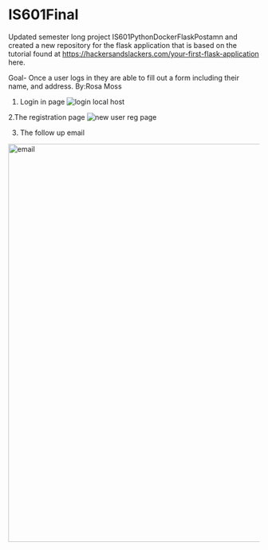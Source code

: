 # IS601Final
Updated semester long project IS601PythonDockerFlaskPostamn and created a new repository for the flask application that is based on the tutorial found at https://hackersandslackers.com/your-first-flask-application here.

Goal- Once a user logs in they are able to fill out a form including their name, and address. 
By:Rosa Moss

1. Login in page 
![login local host](https://user-images.githubusercontent.com/85589945/128030914-528d9771-7e63-4efa-9f50-75628aeb4bd6.png)

2.The registration page
![new user reg page](https://user-images.githubusercontent.com/85589945/128033806-56444c52-3704-4ab4-baab-4a702ba636e9.png)

3. The follow up email 
<img width="798" alt="email " src="https://user-images.githubusercontent.com/85589945/128034064-2d6ebd4a-ba50-416d-baca-6a6d8e4e0168.png">
